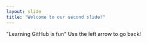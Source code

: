 ```yaml
---
layout: slide
title: "Welcome to our second slide!"
---
```

"Learning GitHub is fun"
Use the left arrow to go back!
